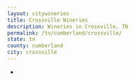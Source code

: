 ```yaml
---
layout: citywineries
title: Crossville Wineries
description: Wineries in Crossville, TN
permalink: /tn/cumberland/crossville/
state: tn
county: cumberland
city: crossville
---
```

-
